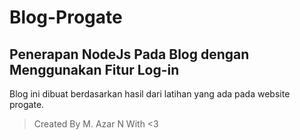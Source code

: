 # Blog-Progate

Penerapan NodeJs Pada Blog dengan Menggunakan Fitur Log-in
--

Blog ini dibuat berdasarkan hasil dari latihan yang ada pada website progate.<br>

> Created By M. Azar N With <3

